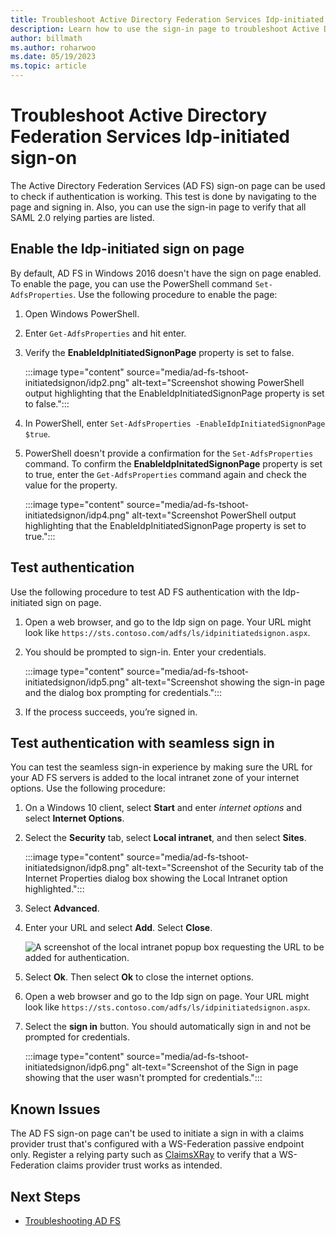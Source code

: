 ```yaml
---
title: Troubleshoot Active Directory Federation Services Idp-initiated sign-on
description: Learn how to use the sign-in page to troubleshoot Active Directory Federation Services (AD FS) authentication.
author: billmath
ms.author: roharwoo
ms.date: 05/19/2023
ms.topic: article
---
```


# Troubleshoot Active Directory Federation Services Idp-initiated sign-on

The Active Directory Federation Services (AD FS) sign-on page can be used to check if authentication is working. This test is done by navigating to the page and signing in. Also, you can use the sign-in page to verify that all SAML 2.0 relying parties are listed.

## Enable the Idp-initiated sign on page

By default, AD FS in Windows 2016 doesn't have the sign on page enabled. To enable the page, you can use the PowerShell command `Set-AdfsProperties`. Use the following procedure to enable the page:

1. Open Windows PowerShell.
1. Enter `Get-AdfsProperties` and hit enter.
1. Verify the **EnableIdpInitiatedSignonPage** property is set to false.

    :::image type="content" source="media/ad-fs-tshoot-initiatedsignon/idp2.png" alt-text="Screenshot showing PowerShell output highlighting that the EnableIdpInitiatedSignonPage property is set to false.":::

1. In PowerShell, enter `Set-AdfsProperties -EnableIdpInitiatedSignonPage $true`.
1. PowerShell doesn't provide a confirmation for the `Set-AdfsProperties` command. To confirm the **EnableIdpInitatedSignonPage** property is set to true, enter the `Get-AdfsProperties` command again and check the value for the property.

    :::image type="content" source="media/ad-fs-tshoot-initiatedsignon/idp4.png" alt-text="Screenshot  PowerShell output highlighting that the EnableIdpInitiatedSignonPage property is set to true.":::

## Test authentication

Use the following procedure to test AD FS authentication with the Idp-initiated sign on page.

1. Open a web browser, and go to the Idp sign on page. Your URL might look like `https://sts.contoso.com/adfs/ls/idpinitiatedsignon.aspx`.
1. You should be prompted to sign-in. Enter your credentials.

    :::image type="content" source="media/ad-fs-tshoot-initiatedsignon/idp5.png" alt-text="Screenshot showing the sign-in page and the dialog box prompting for credentials.":::

1. If the process succeeds, you’re signed in.

## Test authentication with seamless sign in

You can test the seamless sign-in experience by making sure the URL for your AD FS servers is added to the local intranet zone of your internet options. Use the following procedure:

1. On a Windows 10 client, select **Start** and enter *internet options* and select **Internet Options**.

1. Select the **Security** tab, select **Local intranet**, and then select **Sites**.

    :::image type="content" source="media/ad-fs-tshoot-initiatedsignon/idp8.png" alt-text="Screenshot of the Security tab of the Internet Properties dialog box showing the Local Intranet option highlighted.":::

1. Select **Advanced**.

1. Enter your URL and select **Add**. Select **Close**.

    ![A screenshot of the local intranet popup box requesting the URL to be added for authentication.](media/ad-fs-tshoot-initiatedsignon/idp9.png)

1. Select **Ok**. Then select **Ok** to close the internet options.

1. Open a web browser and go to the Idp sign on page. Your URL might look like `https://sts.contoso.com/adfs/ls/idpinitiatedsignon.aspx`.

1. Select the **sign in** button. You should automatically sign in and not be prompted for credentials.

    :::image type="content" source="media/ad-fs-tshoot-initiatedsignon/idp6.png" alt-text="Screenshot of the Sign in page showing that the user wasn't prompted for credentials.":::

## Known Issues

The AD FS sign-on page can't be used to initiate a sign in with a claims provider trust that's configured with a WS-Federation passive endpoint only. Register a relying party such as [ClaimsXRay](https://adfshelp.microsoft.com/ClaimsXray/TokenRequest) to verify that a WS-Federation claims provider trust works as intended.

## Next Steps

- [Troubleshooting AD FS](ad-fs-tshoot-overview.md)
